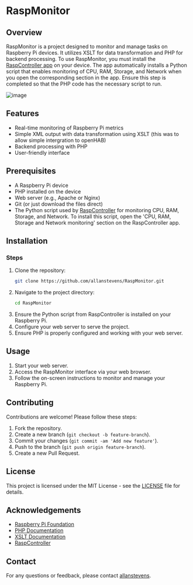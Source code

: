 # RaspMonitor

## Overview
RaspMonitor is a project designed to monitor and manage tasks on Raspberry Pi devices. It utilizes XSLT for data transformation and PHP for backend processing. To use RaspMonitor, you must install the [RaspController app](https://www.egalnetsoftwares.com/apps/raspcontroller/) on your device. The app automatically installs a Python script that enables monitoring of CPU, RAM, Storage, and Network when you open the corresponding section in the app. Ensure this step is completed so that the PHP code has the necessary script to run.

![image](https://github.com/user-attachments/assets/bc82b238-dcdd-473d-b9b8-f0c0ed8fd8c4)

## Features
- Real-time monitoring of Raspberry Pi metrics
- Simple XML output with data transformation using XSLT (this was to allow simple intergration to openHAB)
- Backend processing with PHP
- User-friendly interface

## Prerequisites
- A Raspberry Pi device
- PHP installed on the device
- Web server (e.g., Apache or Nginx)
- Git (or just download the files direct)
- The Python script used by [RaspController](https://www.egalnetsoftwares.com/apps/raspcontroller/) for monitoring CPU, RAM, Storage, and Network. To install this script, open the 'CPU, RAM, Storage and Network monitoring' section on the RaspController app.

## Installation

### Steps
1. Clone the repository:
    ```bash
    git clone https://github.com/allanstevens/RaspMonitor.git
    ```
2. Navigate to the project directory:
    ```bash
    cd RaspMonitor
    ```
3. Ensure the Python script from RaspController is installed on your Raspberry Pi.
4. Configure your web server to serve the project.
5. Ensure PHP is properly configured and working with your web server.

## Usage
1. Start your web server.
2. Access the RaspMonitor interface via your web browser.
3. Follow the on-screen instructions to monitor and manage your Raspberry Pi.

## Contributing
Contributions are welcome! Please follow these steps:
1. Fork the repository.
2. Create a new branch (`git checkout -b feature-branch`).
3. Commit your changes (`git commit -am 'Add new feature'`).
4. Push to the branch (`git push origin feature-branch`).
5. Create a new Pull Request.

## License
This project is licensed under the MIT License - see the [LICENSE](LICENSE) file for details.

## Acknowledgements
- [Raspberry Pi Foundation](https://www.raspberrypi.org/)
- [PHP Documentation](https://www.php.net/docs.php)
- [XSLT Documentation](https://www.w3.org/TR/xslt/)
- [RaspController](https://www.egalnetsoftwares.com/apps/raspcontroller/)

## Contact
For any questions or feedback, please contact [allanstevens](https://github.com/allanstevens).
